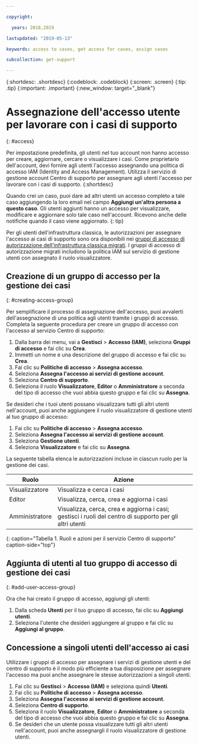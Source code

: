 ```yaml
---

copyright:

  years: 2018,2019

lastupdated: "2019-05-13"

keywords: access to cases, get access for cases, assign cases

subcollection: get-support

---
```



{:shortdesc: .shortdesc}
{:codeblock: .codeblock}
{:screen: .screen}
{:tip: .tip}
{:important: .important}
{:new_window: target="_blank"}

# Assegnazione dell'accesso utente per lavorare con i casi di supporto
{: #access}

Per impostazione predefinita, gli utenti nel tuo account non hanno accesso per creare, aggiornare, cercare o visualizzare i casi. Come proprietario dell'account, devi fornire agli utenti l'accesso assegnando una politica di accesso IAM (Identity and Access Management). Utilizza il servizio di gestione account Centro di supporto per assegnare agli utenti l'accesso per lavorare con i casi di supporto. 
{:shortdesc}

Quando crei un caso, puoi dare ad altri utenti un accesso completo a tale caso aggiungendo la loro email nel campo **Aggiungi un'altra persona a questo caso**. Gli utenti aggiunti hanno un accesso per visualizzare, modificare e aggiornare solo tale caso nell'account. Ricevono anche delle notifiche quando il caso viene aggiornato.
{: tip}

Per gli utenti dell'infrastruttura classica, le autorizzazioni per assegnare l'accesso ai casi di supporto sono ora disponibili nei [gruppi di accesso di autorizzazione dell'infrastruttura classica migrati](/docs/iam?topic=iam-infrapermission#predefined). I gruppi di accesso di autorizzazione migrati includono la politica IAM sul servizio di gestione utenti con assegnato il ruolo visualizzatore.

## Creazione di un gruppo di accesso per la gestione dei casi
{: #creating-access-group}

Per semplificare il processo di assegnazione dell'accesso, puoi avvalerti dell'assegnazione di una politica agli utenti tramite i gruppi di accesso. Completa la seguente procedura per creare un gruppo di accesso con l'accesso al servizio Centro di supporto:

1. Dalla barra dei menu, vai a **Gestisci** &gt; **Accesso (IAM)**, seleziona **Gruppi di accesso** e fai clic su **Crea**. 
2. Immetti un nome e una descrizione del gruppo di accesso e fai clic su **Crea**. 
3. Fai clic su **Politiche di accesso** > **Assegna accesso**.
4. Seleziona **Assegna l'accesso ai servizi di gestione account**.
5. Seleziona **Centro di supporto**.
6. Seleziona il ruolo **Visualizzatore**, **Editor** o **Amministratore** a seconda del tipo di accesso che vuoi abbia questo gruppo e fai clic su **Assegna**.

Se desideri che i tuoi utenti possano visualizzare tutti gli altri utenti nell'account, puoi anche aggiungere il ruolo visualizzatore di gestione utenti al tuo gruppo di accesso:

1. Fai clic su **Politiche di accesso** > **Assegna accesso**.
2. Seleziona **Assegna l'accesso ai servizi di gestione account**.
3. Seleziona **Gestione utenti**.
4. Seleziona **Visualizzatore** e fai clic su **Assegna**.

La seguente tabella elenca le autorizzazioni incluse in ciascun ruolo per la gestione dei casi.

| Ruolo | Azione | 
|--------|---------------|
|Visualizzatore  | Visualizza e cerca i casi |
|Editor | Visualizza, cerca, crea e aggiorna i casi|
|Amministratore | Visualizza, cerca, crea e aggiorna i casi; gestisci i ruoli del centro di supporto per gli altri utenti|
{: caption="Tabella 1. Ruoli e azioni per il servizio Centro di supporto" caption-side="top"}

## Aggiunta di utenti al tuo gruppo di accesso di gestione dei casi
{: #add-user-access-group} 

Ora che hai creato il gruppo di accesso, aggiungi gli utenti: 

1. Dalla scheda **Utenti** per il tuo gruppo di accesso, fai clic su **Aggiungi utenti**.
2. Seleziona l'utente che desideri aggiungere al gruppo e fai clic su **Aggiungi al gruppo**.

## Concessione a singoli utenti dell'accesso ai casi 

Utilizzare i gruppi di accesso per assegnare i servizi di gestione utenti e del centro di supporto è il modo più efficiente a tua disposizione per assegnare l'accesso ma puoi anche assegnare le stesse autorizzazioni a singoli utenti. 

1. Fai clic su **Gestisci** &gt; **Accesso (IAM)** e seleziona quindi **Utenti**. 
2. Fai clic su **Politiche di accesso** > **Assegna accesso**.
3. Seleziona **Assegna l'accesso ai servizi di gestione account**.
4. Seleziona **Centro di supporto**.
5. Seleziona il ruolo **Visualizzatore**, **Editor** o **Amministratore** a seconda del tipo di accesso che vuoi abbia questo gruppo e fai clic su **Assegna**.
6. Se desideri che un utente possa visualizzare tutti gli altri utenti nell'account, puoi anche assegnargli il ruolo visualizzatore di gestione utenti. 
